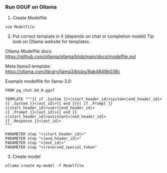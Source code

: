 ### Run GGUF on Ollama

1. Create Modelfile
```
vim Modelfile
```

2. Put correct template in it (depends on chat or completion model)
Tip look on Ollama website for templates. 

Ollama Modelfile docs:
https://github.com/ollama/ollama/blob/main/docs/modelfile.md

Meta llama3 template:
https://ollama.com/library/llama3/blobs/8ab4849b038c

Example modelfile for llama-3.0:
```
FROM pg_chat.Q4_0.gguf

TEMPLATE """{{ if .System }}<|start_header_id|>system<|end_header_id|>
{{ .System }}<|eot_id|>{{ end }}{{ if .Prompt }}
<|start_header_id|>user<|end_header_id|>
{{ .Prompt }}<|eot_id|>{{ end }}<|start_header_id|>assistant<|end_header_id|>
{{ .Response }}<|eot_id|>
"""

PARAMETER stop "<|start_header_id|>"
PARAMETER stop "<|end_header_id|>"
PARAMETER stop "<|eot_id|>"
PARAMETER stop "<|reserved_special_token"
```


3. Create model
``` 
ollama create my-model -f Modelfile
```